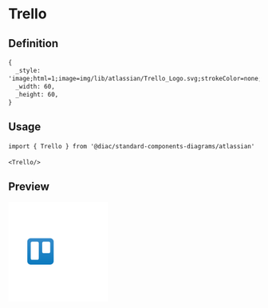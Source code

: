# Trello

## Definition

```
{
  _style: 'image;html=1;image=img/lib/atlassian/Trello_Logo.svg;strokeColor=none;',
  _width: 60,
  _height: 60,
}
```

## Usage

```
import { Trello } from '@diac/standard-components-diagrams/atlassian'

<Trello/>
```

## Preview

<img src="./trello.png" width="200"/>
